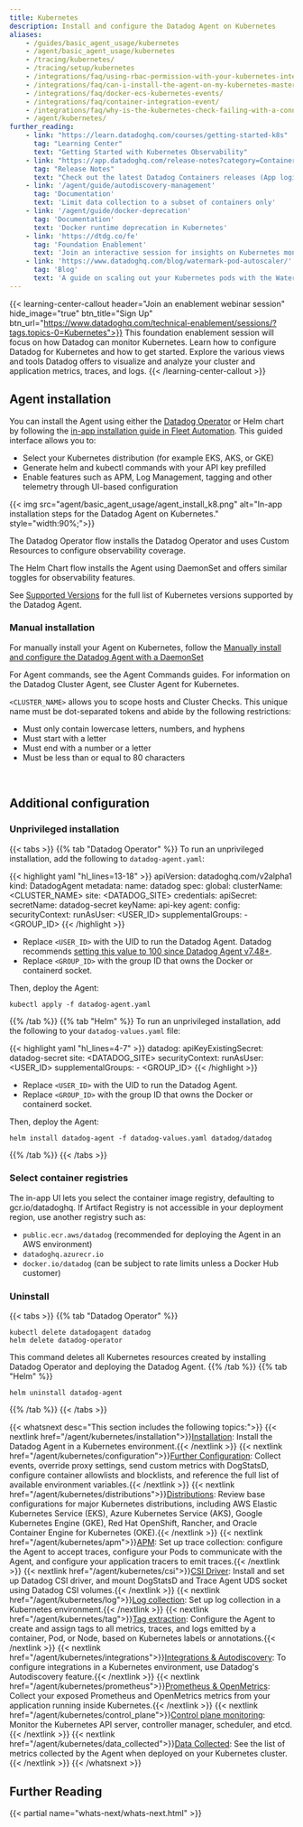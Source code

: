 ```yaml
---
title: Kubernetes
description: Install and configure the Datadog Agent on Kubernetes 
aliases:
    - /guides/basic_agent_usage/kubernetes
    - /agent/basic_agent_usage/kubernetes
    - /tracing/kubernetes/
    - /tracing/setup/kubernetes
    - /integrations/faq/using-rbac-permission-with-your-kubernetes-integration
    - /integrations/faq/can-i-install-the-agent-on-my-kubernetes-master-node-s
    - /integrations/faq/docker-ecs-kubernetes-events/
    - /integrations/faq/container-integration-event/
    - /integrations/faq/why-is-the-kubernetes-check-failing-with-a-connecttimeout-error-to-port-10250/
    - /agent/kubernetes/
further_reading:
    - link: "https://learn.datadoghq.com/courses/getting-started-k8s"
      tag: "Learning Center"
      text: "Getting Started with Kubernetes Observability"
    - link: "https://app.datadoghq.com/release-notes?category=Container%20Monitoring"
      tag: "Release Notes"
      text: "Check out the latest Datadog Containers releases (App login required)."
    - link: '/agent/guide/autodiscovery-management'
      tag: 'Documentation'
      text: 'Limit data collection to a subset of containers only'
    - link: '/agent/guide/docker-deprecation'
      tag: 'Documentation'
      text: 'Docker runtime deprecation in Kubernetes'
    - link: 'https://dtdg.co/fe'
      tag: 'Foundation Enablement'
      text: 'Join an interactive session for insights on Kubernetes monitoring'
    - link: 'https://www.datadoghq.com/blog/watermark-pod-autoscaler/'
      tag: 'Blog'
      text: 'A guide on scaling out your Kubernetes pods with the Watermark Pod Autoscaler'
---
```



{{< learning-center-callout header="Join an enablement webinar session" hide_image="true" btn_title="Sign Up" btn_url="https://www.datadoghq.com/technical-enablement/sessions/?tags.topics-0=Kubernetes">}}
  This foundation enablement session will focus on how Datadog can monitor Kubernetes. Learn how to configure Datadog for Kubernetes and how to get started. Explore the various views and tools Datadog offers to visualize and analyze your cluster and application metrics, traces, and logs.
{{< /learning-center-callout >}}

## Agent installation

You can install the Agent using either the [Datadog Operator][4] or Helm chart by following the [in-app installation guide in Fleet Automation][5]. This guided interface allows you to:
- Select your Kubernetes distribution (for example EKS, AKS, or GKE)
- Generate helm and kubectl commands with your API key prefilled
- Enable features such as APM, Log Management, tagging and other telemetry through UI-based configuration


{{< img src="agent/basic_agent_usage/agent_install_k8.png" alt="In-app installation steps for the Datadog Agent on Kubernetes." style="width:90%;">}}


The Datadog Operator flow installs the Datadog Operator and uses Custom Resources to configure observability coverage.

The Helm Chart flow installs the Agent using DaemonSet and offers similar toggles for observability features.

See [Supported Versions][6] for the full list of Kubernetes versions supported by the Datadog Agent.


### Manual installation

For manually install your Agent on Kubernetes, follow the [Manually install and configure the Datadog Agent with a DaemonSet][7]


For Agent commands, see the Agent Commands guides. For information on the Datadog Cluster Agent, see Cluster Agent for Kubernetes.

<div class="alert alert-info">

<code>&lt;CLUSTER_NAME&gt;</code> allows you to scope hosts and Cluster Checks. This unique name must be dot-separated tokens and abide by the following restrictions:
<ul>
  <li/>Must only contain lowercase letters, numbers, and hyphens
  <li/>Must start with a letter
  <li/>Must end with a number or a letter
  <li/>Must be less than or equal to 80 characters
</ul>
</div>

<br>

## Additional configuration
### Unprivileged installation

{{< tabs >}}
{{% tab "Datadog Operator" %}}
To run an unprivileged installation, add the following to `datadog-agent.yaml`:

{{< highlight yaml "hl_lines=13-18" >}}
apiVersion: datadoghq.com/v2alpha1
kind: DatadogAgent
metadata:
  name: datadog
spec:
  global:
    clusterName: <CLUSTER_NAME>
    site: <DATADOG_SITE>
    credentials:
      apiSecret:
        secretName: datadog-secret
        keyName: api-key
agent:
  config:
    securityContext:
      runAsUser: <USER_ID>
      supplementalGroups:
        - <GROUP_ID>
{{< /highlight >}}

- Replace `<USER_ID>` with the UID to run the Datadog Agent. Datadog recommends [setting this value to 100 since Datadog Agent v7.48+][1].
- Replace `<GROUP_ID>` with the group ID that owns the Docker or containerd socket.

[1]: /data_security/kubernetes/#running-container-as-root-user

Then, deploy the Agent:

```shell
kubectl apply -f datadog-agent.yaml
```

{{% /tab %}}
{{% tab "Helm" %}}
To run an unprivileged installation, add the following to your `datadog-values.yaml` file:

{{< highlight yaml "hl_lines=4-7" >}}
datadog:
  apiKeyExistingSecret: datadog-secret
  site: <DATADOG_SITE>
  securityContext:
      runAsUser: <USER_ID>
      supplementalGroups:
        - <GROUP_ID>
{{< /highlight >}}

- Replace `<USER_ID>` with the UID to run the Datadog Agent.
- Replace `<GROUP_ID>` with the group ID that owns the Docker or containerd socket.

Then, deploy the Agent:

```shell
helm install datadog-agent -f datadog-values.yaml datadog/datadog
```

{{% /tab %}}
{{< /tabs >}}


### Select container registries

The in-app UI lets you select the container image registry, defaulting to gcr.io/datadoghq. If Artifact Registry is not accessible in your deployment region, use another registry such as:

- `public.ecr.aws/datadog` (recommended for deploying the Agent in an AWS environment)
- `datadoghq.azurecr.io`
- `docker.io/datadog` (can be subject to rate limits unless a Docker Hub customer)


### Uninstall


{{< tabs >}}
{{% tab "Datadog Operator" %}}
```shell
kubectl delete datadogagent datadog
helm delete datadog-operator
```

This command deletes all Kubernetes resources created by installing Datadog Operator and deploying the Datadog Agent.
{{% /tab %}}
{{% tab "Helm" %}}
```shell
helm uninstall datadog-agent
```
{{% /tab %}}
{{< /tabs >}}

{{< whatsnext desc="This section includes the following topics:">}}
  {{< nextlink href="/agent/kubernetes/installation">}}<u>Installation</u>: Install the Datadog Agent in a Kubernetes environment.{{< /nextlink >}}
  {{< nextlink href="/agent/kubernetes/configuration">}}<u>Further Configuration</u>: Collect events, override proxy settings, send custom metrics with DogStatsD, configure container allowlists and blocklists, and reference the full list of available environment variables.{{< /nextlink >}}
  {{< nextlink href="/agent/kubernetes/distributions">}}<u>Distributions</u>: Review base configurations for major Kubernetes distributions, including AWS Elastic Kubernetes Service (EKS), Azure Kubernetes Service (AKS), Google Kubernetes Engine (GKE), Red Hat OpenShift, Rancher, and Oracle Container Engine for Kubernetes (OKE).{{< /nextlink >}}
  {{< nextlink href="/agent/kubernetes/apm">}}<u>APM</u>: Set up trace collection: configure the Agent to accept traces, configure your Pods to communicate with the Agent, and configure your application tracers to emit traces.{{< /nextlink >}}
  {{< nextlink href="/agent/kubernetes/csi">}}<u>CSI Driver</u>: Install and set up Datadog CSI driver, and mount DogStatsD and Trace Agent UDS socket using Datadog CSI volumes.{{< /nextlink >}}
  {{< nextlink href="/agent/kubernetes/log">}}<u>Log collection</u>: Set up log collection in a Kubernetes environment.{{< /nextlink >}}
  {{< nextlink href="/agent/kubernetes/tag">}}<u>Tag extraction</u>: Configure the Agent to create and assign tags to all metrics, traces, and logs emitted by a container, Pod, or Node, based on Kubernetes labels or annotations.{{< /nextlink >}}
  {{< nextlink href="/agent/kubernetes/integrations">}}<u>Integrations & Autodiscovery</u>: To configure integrations in a Kubernetes environment, use Datadog's Autodiscovery feature.{{< /nextlink >}}
  {{< nextlink href="/agent/kubernetes/prometheus">}}<u>Prometheus & OpenMetrics</u>: Collect your exposed Prometheus and OpenMetrics metrics from your application running inside Kubernetes.{{< /nextlink >}}
  {{< nextlink href="/agent/kubernetes/control_plane">}}<u>Control plane monitoring</u>: Monitor the Kubernetes API server, controller manager, scheduler, and etcd.{{< /nextlink >}}
  {{< nextlink href="/agent/kubernetes/data_collected">}}<u>Data Collected</u>: See the list of metrics collected by the Agent when deployed on your Kubernetes cluster.{{< /nextlink >}}
{{< /whatsnext >}}

## Further Reading

{{< partial name="whats-next/whats-next.html" >}}

[1]: /agent/faq/kubernetes-legacy/
[2]: /agent/configuration/agent-commands/
[3]: /containers/cluster_agent/
[4]: https://docs.datadoghq.com/containers/datadog_operator/
[5]: https://app.datadoghq.com/fleet/install-agent/latest?platform=kubernetes
[6]: https://docs.datadoghq.com/agent/supported_platforms/?tab=cloudandcontainers
[7]: https://docs.datadoghq.com/containers/guide/kubernetes_daemonset/
